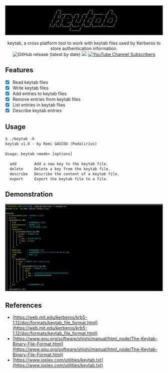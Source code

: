 ![](./.github/banner.png)

<p align="center">
    keytab, a cross platform tool to work with keytab files used by Kerberos to store authentication information.
    <br>
    <img alt="GitHub release (latest by date)" src="https://img.shields.io/github/v/release/p0dalirius/keytab">
    <a href="https://twitter.com/intent/follow?screen_name=podalirius_" title="Follow"><img src="https://img.shields.io/twitter/follow/podalirius_?label=Podalirius&style=social"></a>
    <a href="https://www.youtube.com/c/Podalirius_?sub_confirmation=1" title="Subscribe"><img alt="YouTube Channel Subscribers" src="https://img.shields.io/youtube/channel/subscribers/UCF_x5O7CSfr82AfNVTKOv_A?style=social"></a>
    <br>
</p>

## Features

- [x] Read keytab files
- [x] Write keytab files
- [x] Add entries to keytab files
- [x] Remove entries from keytab files
- [x] List entries in keytab files
- [x] Describe keytab entries

## Usage

```
$ ./keytab -h
keytab v1.0 - by Remi GASCOU (Podalirius)

Usage: keytab <mode> [options]

  add        Add a new key to the keytab file.
  delete     Delete a key from the keytab file.
  describe   Describe the content of a keytab file.
  export     Export the keytab file to a file.

```

## Demonstration

![keytab](./.github/example.png)

## References

- [https://web.mit.edu/kerberos/krb5-1.12/doc/formats/keytab_file_format.html](https://web.mit.edu/kerberos/krb5-1.12/doc/formats/keytab_file_format.html)
- [https://www.gnu.org/software/shishi/manual/html_node/The-Keytab-Binary-File-Format.html](https://www.gnu.org/software/shishi/manual/html_node/The-Keytab-Binary-File-Format.html)
- [https://www.ioplex.com/utilities/keytab.txt](https://www.ioplex.com/utilities/keytab.txt)